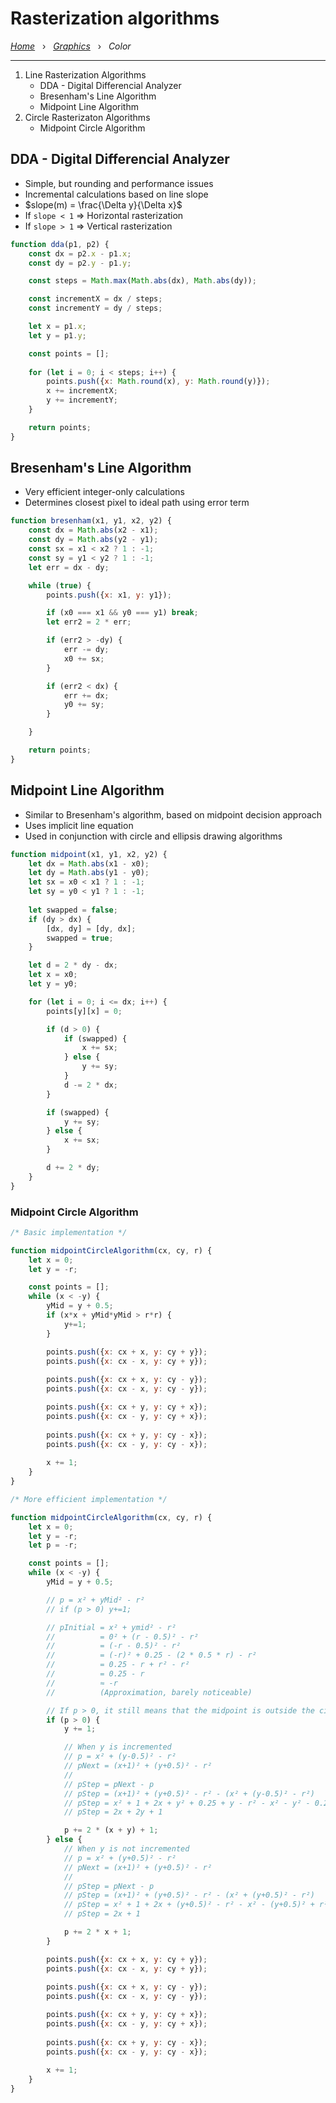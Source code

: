 # Rasterization algorithms

*[Home](../README.md)* &nbsp; › &nbsp; 
*[Graphics](./graphics.md)* &nbsp; › &nbsp; 
*Color*

---

1. Line Rasterization Algorithms
    - DDA - Digital Differencial Analyzer
    - Bresenham's Line Algorithm
    - Midpoint Line Algorithm
2. Circle Rasterizaton Algorithms
    - Midpoint Circle Algorithm

## DDA - Digital Differencial Analyzer

- Simple, but rounding and performance issues
- Incremental calculations based on line slope
- $slope(m) = \frac{\Delta y}{\Delta x}$
- If `slope < 1` => Horizontal rasterization
- If `slope > 1` => Vertical rasterization

```js
function dda(p1, p2) {
    const dx = p2.x - p1.x;
    const dy = p2.y - p1.y;

    const steps = Math.max(Math.abs(dx), Math.abs(dy));

    const incrementX = dx / steps;
    const incrementY = dy / steps;

    let x = p1.x;
    let y = p1.y;

    const points = [];
    
    for (let i = 0; i < steps; i++) {
        points.push({x: Math.round(x), y: Math.round(y)});
        x += incrementX;
        y += incrementY;
    }

    return points;
}
```

## Bresenham's Line Algorithm

- Very efficient integer-only calculations
- Determines closest pixel to ideal path using error term


```js
function bresenham(x1, y1, x2, y2) {
    const dx = Math.abs(x2 - x1);
    const dy = Math.abs(y2 - y1);
    const sx = x1 < x2 ? 1 : -1;
    const sy = y1 < y2 ? 1 : -1;
    let err = dx - dy;

    while (true) {
        points.push({x: x1, y: y1});

        if (x0 === x1 && y0 === y1) break;
        let err2 = 2 * err;

        if (err2 > -dy) {
            err -= dy;
            x0 += sx;
        }

        if (err2 < dx) {
            err += dx;
            y0 += sy;
        }

    }

    return points;
}
```

## Midpoint Line Algorithm

- Similar to Bresenham's algorithm, based on midpoint decision approach
- Uses implicit line equation 
- Used in conjunction with circle and ellipsis drawing algorithms

```js
function midpoint(x1, y1, x2, y2) {
    let dx = Math.abs(x1 - x0);
    let dy = Math.abs(y1 - y0);
    let sx = x0 < x1 ? 1 : -1;
    let sy = y0 < y1 ? 1 : -1;
    
    let swapped = false;
    if (dy > dx) {
        [dx, dy] = [dy, dx];
        swapped = true;
    }

    let d = 2 * dy - dx;
    let x = x0;
    let y = y0;

    for (let i = 0; i <= dx; i++) {
        points[y][x] = 0;

        if (d > 0) {
            if (swapped) {
                x += sx;
            } else {
                y += sy;
            }
            d -= 2 * dx;
        }

        if (swapped) {
            y += sy;
        } else {
            x += sx;
        }

        d += 2 * dy;
    }
}
```

### Midpoint Circle Algorithm

```js
/* Basic implementation */

function midpointCircleAlgorithm(cx, cy, r) {
    let x = 0;
    let y = -r;

    const points = [];
    while (x < -y) {
        yMid = y + 0.5;
        if (x*x + yMid*yMid > r*r) {
            y+=1;
        }

        points.push({x: cx + x, y: cy + y});
        points.push({x: cx - x, y: cy + y});
        
        points.push({x: cx + x, y: cy - y});
        points.push({x: cx - x, y: cy - y});

        points.push({x: cx + y, y: cy + x});
        points.push({x: cx - y, y: cy + x});
        
        points.push({x: cx + y, y: cy - x});
        points.push({x: cx - y, y: cy - x});
        
        x += 1;
    }
}
```

```js
/* More efficient implementation */

function midpointCircleAlgorithm(cx, cy, r) {
    let x = 0;
    let y = -r;
    let p = -r;

    const points = [];
    while (x < -y) {
        yMid = y + 0.5;

        // p = x² + yMid² - r²
        // if (p > 0) y+=1;

        // pInitial = x² + ymid² - r²
        //          = 0² + (r - 0.5)² - r²
        //          = (-r - 0.5)² - r²
        //          = (-r)² + 0.25 - (2 * 0.5 * r) - r²
        //          = 0.25 - r + r² - r²
        //          = 0.25 - r
        //          ≈ -r
        //          (Approximation, barely noticeable)

        // If p > 0, it still means that the midpoint is outside the circle
        if (p > 0) {
            y += 1;

            // When y is incremented
            // p = x² + (y-0.5)² - r²
            // pNext = (x+1)² + (y+0.5)² - r²
            //
            // pStep = pNext - p
            // pStep = (x+1)² + (y+0.5)² - r² - (x² + (y-0.5)² - r²)
            // pStep = x² + 1 + 2x + y² + 0.25 + y - r² - x² - y² - 0.25 + y + r²
            // pStep = 2x + 2y + 1

            p += 2 * (x + y) + 1;
        } else {
            // When y is not incremented
            // p = x² + (y+0.5)² - r²
            // pNext = (x+1)² + (y+0.5)² - r²
            //
            // pStep = pNext - p
            // pStep = (x+1)² + (y+0.5)² - r² - (x² + (y+0.5)² - r²)
            // pStep = x² + 1 + 2x + (y+0.5)² - r² - x² - (y+0.5)² + r²
            // pStep = 2x + 1

            p += 2 * x + 1;
        }

        points.push({x: cx + x, y: cy + y});
        points.push({x: cx - x, y: cy + y});
        
        points.push({x: cx + x, y: cy - y});
        points.push({x: cx - x, y: cy - y});

        points.push({x: cx + y, y: cy + x});
        points.push({x: cx - y, y: cy + x});
        
        points.push({x: cx + y, y: cy - x});
        points.push({x: cx - y, y: cy - x});
        
        x += 1;
    }
}
```